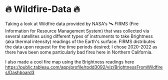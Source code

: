 # 🔥 Wildfire-Data 🔥

Taking a look at Wildfire data provided by NASA's 🛰️ FIRMS (Fire Information for Resource Management System) that was collected via several satellites using different
types of instruments to take Brightness (aka thermal intensity) readings of the Earth's surface. FIRMS distributes the data upon request for the time periods desired; I
chose 2020-2022 as there have been some particularly bad fires here in Northern California.

I also made a cool fire map using the Brightness readings here https://public.tableau.com/app/profile/todd3092/viz/BrightnessFromWildfires/Dashboard3
